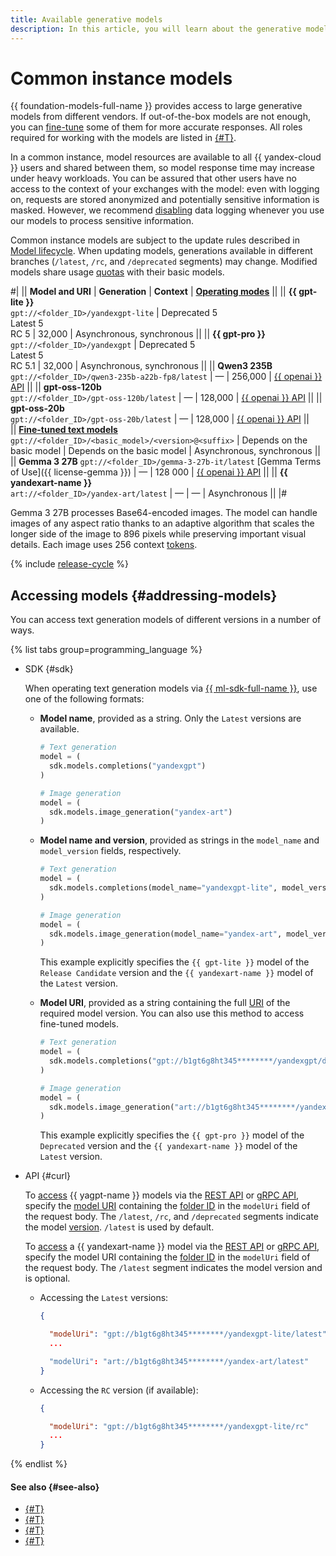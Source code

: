 ```yaml
---
title: Available generative models
description: In this article, you will learn about the generative models available in {{ foundation-models-name }}.
---
```


# Common instance models

{{ foundation-models-full-name }} provides access to large generative models from different vendors. If out-of-the-box models are not enough, you can [fine-tune](../tuning/index.md) some of them for more accurate responses. All roles required for working with the models are listed in [{#T}](../../security/index.md).

In a common instance, model resources are available to all {{ yandex-cloud }} users and shared between them, so model response time may increase under heavy workloads. You can be assured that other users have no access to the context of your exchanges with the model: even with logging on, requests are stored anonymized and potentially sensitive information is masked. However, we recommend [disabling](../../operations/disable-logging.md) data logging whenever you use our models to process sensitive information.

Common instance models are subject to the update rules described in [Model lifecycle](#model-lifecycle). When updating models, generations available in different branches (`/latest`, `/rc`, and `/deprecated` segments) may change. Modified models share usage [quotas](../limits.md#quotas) with their basic models.

#|
|| **Model and URI** | **Generation** | **Context** | **[Operating modes](./index.md#working-mode)** ||
|| **{{ gpt-lite }}** </br>`gpt://<folder_ID>/yandexgpt-lite`	| Deprecated 5</br>Latest 5</br>RC 5 | 32,000 | Asynchronous, synchronous ||
|| **{{ gpt-pro }}** </br>`gpt://<folder_ID>/yandexgpt` | Deprecated 5</br>Latest 5</br>RC 5.1 | 32,000 | Asynchronous, synchronous ||
|| **Qwen3 235B** </br>`gpt://<folder_ID>/qwen3-235b-a22b-fp8/latest` | — | 256,000 | [{{ openai }} API](../openai-compatibility.md) ||
|| **gpt-oss-120b** </br>`gpt://<folder_ID>/gpt-oss-120b/latest` | — | 128,000 | [{{ openai }} API](../openai-compatibility.md) ||
|| **gpt-oss-20b** </br>`gpt://<folder_ID>/gpt-oss-20b/latest` | — | 128,000 | [{{ openai }} API](../openai-compatibility.md) ||  
|| [**Fine-tuned text models**](../tuning/index.md) </br>`gpt://<folder_ID>/<basic_model>/<version>@<suffix>` | Depends on the basic model | Depends on the basic model | Asynchronous, synchronous ||
|| **Gemma 3 27B**
`gpt://<folder_ID>/gemma-3-27b-it/latest`
[Gemma Terms of Use]({{ license-gemma }}) | — | 128 000 | [{{ openai }} API](../openai-compatibility.md) ||
|| **{{ yandexart-name }}** </br>`art://<folder_ID>/yandex-art/latest` | — | — | Asynchronous ||
|#

Gemma 3 27B processes Base64-encoded images. The model can handle images of any aspect ratio thanks to an adaptive algorithm that scales the longer side of the image to 896 pixels while preserving important visual details. Each image uses 256 context [tokens](./tokens.md).

{% include [release-cycle](../../../_includes/ai-studio/release-cycle.md) %}

## Accessing models {#addressing-models}

You can access text generation models of different versions in a number of ways.

{% list tabs group=programming_language %}

- SDK {#sdk}

  When operating text generation models via [{{ ml-sdk-full-name }}](../../sdk/index.md), use one of the following formats:

  * **Model name**, provided as a string. Only the `Latest` versions are available.

    ```python
    # Text generation
    model = (
      sdk.models.completions("yandexgpt")
    )

    # Image generation
    model = (
      sdk.models.image_generation("yandex-art")
    )
    ```

  * **Model name and version**, provided as strings in the `model_name` and `model_version` fields, respectively.

    ```python
    # Text generation
    model = (
      sdk.models.completions(model_name="yandexgpt-lite", model_version="rc")
    )

    # Image generation
    model = (
      sdk.models.image_generation(model_name="yandex-art", model_version="latest")
    )
    ```

    This example explicitly specifies the `{{ gpt-lite }}` model of the `Release Candidate` version and the `{{ yandexart-name }}` model of the `Latest` version.

  * **Model URI**, provided as a string containing the full [URI](#generation) of the required model version. You can also use this method to access fine-tuned models.

    ```python
    # Text generation
    model = (
      sdk.models.completions("gpt://b1gt6g8ht345********/yandexgpt/deprecated")
    )

    # Image generation
    model = (
      sdk.models.image_generation("art://b1gt6g8ht345********/yandex-art/latest")
    )
    ```

      This example explicitly specifies the `{{ gpt-pro }}` model of the `Deprecated` version and the `{{ yandexart-name }}` model of the `Latest` version. 

- API {#curl}

  To [access](../../operations/generation/create-prompt.md) {{ yagpt-name }} models via the [REST API](../../text-generation/api-ref/index.md) or [gRPC API](../../text-generation/api-ref/grpc/index.md), specify the [model URI](#generation) containing the [folder ID](../../../resource-manager/operations/folder/get-id.md) in the `modelUri` field of the request body. The `/latest`, `/rc`, and `/deprecated` segments indicate the model [version](#model-lifecycle). `/latest` is used by default.

  To [access](../../operations/generation/yandexart-request.md) a {{ yandexart-name }} model via the [REST API](../../image-generation/api-ref/index.md) or [gRPC API](../../image-generation/api-ref/grpc/index.md), specify the model URI containing the [folder ID](../../../resource-manager/operations/folder/get-id.md) in the `modelUri` field of the request body. The `/latest` segment indicates the model version and is optional.

  * Accessing the `Latest` versions:

    ```json
    {

      "modelUri": "gpt://b1gt6g8ht345********/yandexgpt-lite/latest"
      ...

      "modelUri": "art://b1gt6g8ht345********/yandex-art/latest"
    }
    ```

  * Accessing the `RC` version (if available):
  
    ```json
    {

      "modelUri": "gpt://b1gt6g8ht345********/yandexgpt-lite/rc"
      ...
    }
    ```
    
{% endlist %}

#### See also {#see-also}

* [{#T}](../../operations/generation/create-prompt.md)
* [{#T}](../../operations/generation/async-request.md)
* [{#T}](../../operations/generation/yandexart-request.md)
* [{#T}](../../operations/batch/create.md)